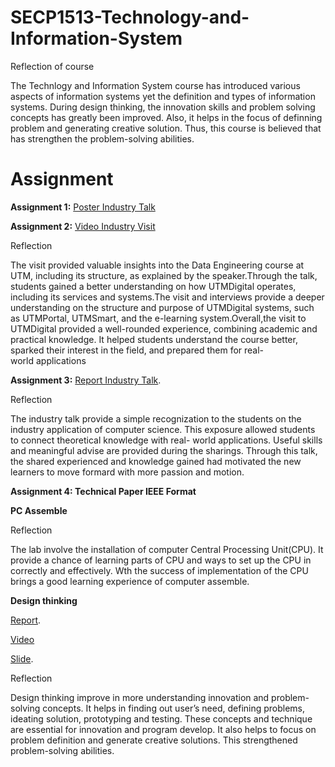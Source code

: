 # SECP1513-Technology-and-Information-System
Reflection of course

The Technlogy and Information System course has introduced various aspects of information systems yet the definition and types of information systems. During design thinking, the innovation skills and problem solving concepts has greatly been improved. Also, it helps in the focus of definning problem and generating creative solution. Thus, this course is believed that has strengthen the problem-solving abilities.


# Assignment
**Assignment 1:** [Poster Industry Talk]()

**Assignment 2:** [Video Industry Visit]()

  Reflection
  
  The visit provided valuable insights into the Data Engineering course at UTM, including its structure, as explained by the speaker.Through the talk, students gained a better understanding on   how UTMDigital operates, including its services and systems.The visit and interviews provide a deeper understanding on the structure and purpose of UTMDigital systems, such as UTMPortal,         UTMSmart, and the e-learning system.Overall,the visit to UTMDigital provided a well-rounded experience, combining academic and practical knowledge. It helped students understand the course       better, sparked their interest in the field, and prepared them for real-world applications

**Assignment 3:** [Report Industry Talk](https://liveutm-my.sharepoint.com/:w:/g/personal/nurfaatihah_live_utm_my/EVROrZpIo15CmMOLzOqmPmMB6A7CBrnVIVHSIrMh9Cetmw?e=xNy41c).

  Reflection
  
  The industry talk provide a simple recognization to the students on the industry application of computer science. This exposure allowed students to connect theoretical knowledge with real-        world applications. Useful skills and meaningful advise are provided during the sharings. Through this talk, the shared experienced and knowledge gained had motivated the new learners to move    formard with more passion and motion.

**Assignment 4: Technical Paper IEEE Format**

**PC Assemble**

  Reflection
  
  The lab involve the installation of computer Central Processing Unit(CPU). It provide a chance of learning parts of CPU and ways to set up the CPU in correctly and effectively. Wth the success of implementation of the CPU brings a good learning experience of computer assemble.

**Design thinking**

[Report](https://liveutm-my.sharepoint.com/:w:/g/personal/nurfaatihah_live_utm_my/EdFGCsEIVsxOh1EWuDoQg1wBaRtvfFWXsIrKgYq_CVhfCQ?e=xvyeVk).

[Video]()

[Slide](https://www.canva.com/design/DAGaBFjSdIc/PwLkptvOjq8UrND7eEoAfQ/edit).


  Reflection
  
  Design thinking improve in more understanding innovation and problem-solving concepts. It helps in finding out user’s need, defining problems, ideating solution, prototyping and testing. These concepts and technique are essential for innovation and program develop. It also helps  to focus on problem definition and generate creative solutions. This strengthened problem-solving abilities.


